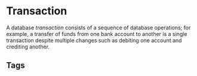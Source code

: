 # Transaction

A database *transaction* consists of a sequence of database operations; for example, a transfer of funds from one bank account to another is a single transaction despite multiple changes such as debiting one account and crediting another.  

## Tags
